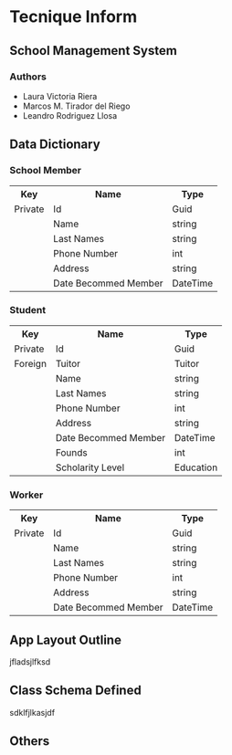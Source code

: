 
# **Tecnique Inform**

## School Management System

### Authors

* Laura Victoria Riera
* Marcos M. Tirador del Riego
* Leandro Rodriguez Llosa

## Data Dictionary

### School Member

<table>
    <tr>
        <th>Key</th>
        <th>Name</th>
        <th>Type</th>
    </tr>
    <tr>
        <td>Private</td>
        <td>Id</td>
        <td>Guid</td>
    </tr>
    <tr>
        <td></td>
        <td>Name</td>
        <td>string</td>
    </tr>
    <tr>
        <td></td>
        <td>Last Names</td>
        <td>string</td>
    </tr>
    <tr>
        <td></td>
        <td>Phone Number</td>
        <td>int</td>
    </tr>
    <tr>
        <td></td>
        <td>Address</td>
        <td>string</td>
    </tr>
    <tr>
        <td></td>
        <td>Date Becommed Member</td>
        <td>DateTime</td>
    </tr>  
</table>

### Student

<table>
    <tr>
        <th>Key</th>
        <th>Name</th>
        <th>Type</th>
    </tr>
    <tr>
        <td>Private</td>
        <td>Id</td>
        <td>Guid</td>
    </tr>
    <tr>
        <td>Foreign</td>
        <td>Tuitor</td>
        <td>Tuitor</td>
    </tr>  
    <tr>
        <td></td>
        <td>Name</td>
        <td>string</td>
    </tr>
    <tr>
        <td></td>
        <td>Last Names</td>
        <td>string</td>
    </tr>
    <tr>
        <td></td>
        <td>Phone Number</td>
        <td>int</td>
    </tr>
    <tr>
        <td></td>
        <td>Address</td>
        <td>string</td>
    </tr>
    <tr>
        <td></td>
        <td>Date Becommed Member</td>
        <td>DateTime</td>
    </tr>  
    <tr>
        <td></td>
        <td>Founds</td>
        <td>int</td>
    </tr>
    <tr>
        <td></td>
        <td>Scholarity Level</td>
        <td>Education</td>
    </tr>  
</table>

### Worker

<table>
    <tr>
        <th>Key</th>
        <th>Name</th>
        <th>Type</th>
    </tr>
    <tr>
        <td>Private</td>
        <td>Id</td>
        <td>Guid</td>
    </tr>
    <tr>
        <td></td>
        <td>Name</td>
        <td>string</td>
    </tr>
    <tr>
        <td></td>
        <td>Last Names</td>
        <td>string</td>
    </tr>
    <tr>
        <td></td>
        <td>Phone Number</td>
        <td>int</td>
    </tr>
    <tr>
        <td></td>
        <td>Address</td>
        <td>string</td>
    </tr>
    <tr>
        <td></td>
        <td>Date Becommed Member</td>
        <td>DateTime</td>
    </tr>  
</table>

## App Layout Outline

jfladsjlfksd

## Class Schema Defined

sdklfjlkasjdf

## Others
